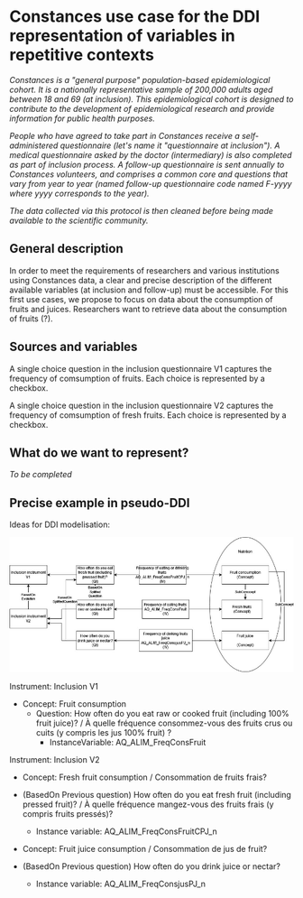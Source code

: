 # Constances use case for the DDI representation of variables in repetitive contexts
*Constances is a "general purpose" population-based epidemiological cohort. It is a nationally representative sample of 200,000 adults aged between 18 and 69 (at inclusion). This epidemiological cohort is designed to contribute to the development of epidemiological research and provide information for public health purposes.*

*People who have agreed to take part in Constances receive a self-administered questionnaire (let's name it "questionnaire at inclusion"). A medical questionnaire asked by the doctor (intermediary) is also completed as part of inclusion process. A follow-up questionnaire is sent annually to Constances volunteers, and comprises a common core and questions that vary from year to year (named follow-up questionnaire code named F-yyyy where yyyy corresponds to the year).*

*The data collected via this protocol is then cleaned before being made available to the scientific community.*
## General description

In order to meet the requirements of researchers and various institutions using Constances data, a clear and precise description of the different available variables (at inclusion and follow-up) must be accessible. For this first use cases, we propose to focus on data about the consumption of fruits and juices.
Researchers want to retrieve data about the consumption of fruits (?).

## Sources and variables

A single choice question in the inclusion questionnaire V1 captures the frequency of comsumption of fruits. Each choice is represented by a checkbox.

A single choice question in the inclusion questionnaire V2 captures the frequency of comsumption of fresh fruits. Each choice is represented by a checkbox.


## What do we want to represent?
*To be completed*

## Precise example in pseudo-DDI
Ideas for DDI modelisation:

![img](./img/constances-use-case-fruits.jpg)

Instrument: Inclusion V1 
- Concept: Fruit consumption
  - Question: How often do you eat raw or cooked fruit (including 100% fruit juice)? / À quelle fréquence consommez-vous des fruits crus ou cuits (y compris les jus 100% fruit) ?
    - InstanceVariable: AQ_ALIM_FreqConsFruit

Instrument: Inclusion V2
- Concept: Fresh fruit consumption / Consommation de fruits frais?
- (BasedOn Previous question) How often do you eat fresh fruit (including pressed fruit)? / À quelle fréquence mangez-vous des fruits frais (y compris fruits pressés)?
  - Instance variable: AQ_ALIM_FreqConsFruitCPJ_n

- Concept: Fruit juice consumption / Consommation de jus de fruit?
- (BasedOn Previous question) How often do you drink juice or nectar?
  - Instance variable: AQ_ALIM_FreqConsjusPJ_n